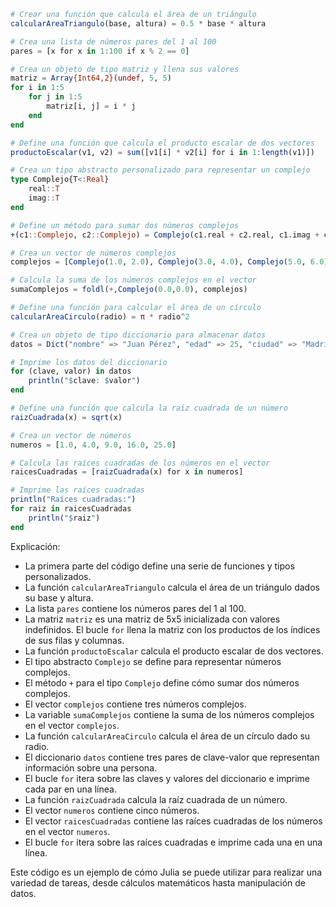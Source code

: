 ```julia
# Crear una función que calcula el área de un triángulo
calcularAreaTriangulo(base, altura) = 0.5 * base * altura

# Crea una lista de números pares del 1 al 100
pares = [x for x in 1:100 if x % 2 == 0]

# Crea un objeto de tipo matriz y llena sus valores
matriz = Array{Int64,2}(undef, 5, 5)
for i in 1:5
    for j in 1:5
        matriz[i, j] = i * j
    end
end

# Define una función que calcula el producto escalar de dos vectores
productoEscalar(v1, v2) = sum([v1[i] * v2[i] for i in 1:length(v1)])

# Crea un tipo abstracto personalizado para representar un complejo
type Complejo{T<:Real}
    real::T
    imag::T
end

# Define un método para sumar dos números complejos
+(c1::Complejo, c2::Complejo) = Complejo(c1.real + c2.real, c1.imag + c2.imag)

# Crea un vector de números complejos
complejos = [Complejo(1.0, 2.0), Complejo(3.0, 4.0), Complejo(5.0, 6.0)]

# Calcula la suma de los números complejos en el vector
sumaComplejos = foldl(+,Complejo(0.0,0.0), complejos)

# Define una función para calcular el área de un círculo
calcularAreaCirculo(radio) = π * radio^2

# Crea un objeto de tipo diccionario para almacenar datos
datos = Dict("nombre" => "Juan Pérez", "edad" => 25, "ciudad" => "Madrid")

# Imprime los datos del diccionario
for (clave, valor) in datos
    println("$clave: $valor")
end

# Define una función que calcula la raíz cuadrada de un número
raizCuadrada(x) = sqrt(x)

# Crea un vector de números
numeros = [1.0, 4.0, 9.0, 16.0, 25.0]

# Calcula las raíces cuadradas de los números en el vector
raicesCuadradas = [raizCuadrada(x) for x in numeros]

# Imprime las raíces cuadradas
println("Raíces cuadradas:")
for raiz in raicesCuadradas
    println("$raiz")
end
```

Explicación:

* La primera parte del código define una serie de funciones y tipos personalizados.
* La función `calcularAreaTriangulo` calcula el área de un triángulo dados su base y altura.
* La lista `pares` contiene los números pares del 1 al 100.
* La matriz `matriz` es una matriz de 5x5 inicializada con valores indefinidos. El bucle `for` llena la matriz con los productos de los índices de sus filas y columnas.
* La función `productoEscalar` calcula el producto escalar de dos vectores.
* El tipo abstracto `Complejo` se define para representar números complejos.
* El método `+` para el tipo `Complejo` define cómo sumar dos números complejos.
* El vector `complejos` contiene tres números complejos.
* La variable `sumaComplejos` contiene la suma de los números complejos en el vector `complejos`.
* La función `calcularAreaCirculo` calcula el área de un círculo dado su radio.
* El diccionario `datos` contiene tres pares de clave-valor que representan información sobre una persona.
* El bucle `for` itera sobre las claves y valores del diccionario e imprime cada par en una línea.
* La función `raizCuadrada` calcula la raíz cuadrada de un número.
* El vector `numeros` contiene cinco números.
* El vector `raicesCuadradas` contiene las raíces cuadradas de los números en el vector `numeros`.
* El bucle `for` itera sobre las raíces cuadradas e imprime cada una en una línea.

Este código es un ejemplo de cómo Julia se puede utilizar para realizar una variedad de tareas, desde cálculos matemáticos hasta manipulación de datos.